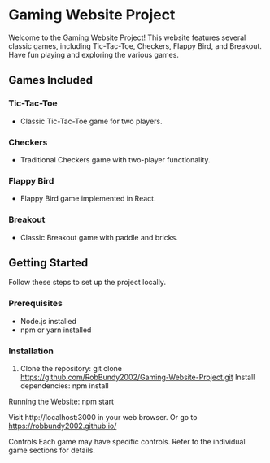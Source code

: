 # Gaming Website Project

Welcome to the Gaming Website Project! This website features several classic games, including Tic-Tac-Toe, Checkers, Flappy Bird, and Breakout. Have fun playing and exploring the various games.

## Games Included

### Tic-Tac-Toe
- Classic Tic-Tac-Toe game for two players.

### Checkers
- Traditional Checkers game with two-player functionality.

### Flappy Bird
- Flappy Bird game implemented in React.

### Breakout
- Classic Breakout game with paddle and bricks.

## Getting Started
Follow these steps to set up the project locally.

### Prerequisites
- Node.js installed
- npm or yarn installed

### Installation
1. Clone the repository:
   git clone https://github.com/RobBundy2002/Gaming-Website-Project.git
Install dependencies:
npm install

Running the Website:
npm start

Visit http://localhost:3000 in your web browser.
Or go to https://robbundy2002.github.io/

Controls
Each game may have specific controls. Refer to the individual game sections for details.
